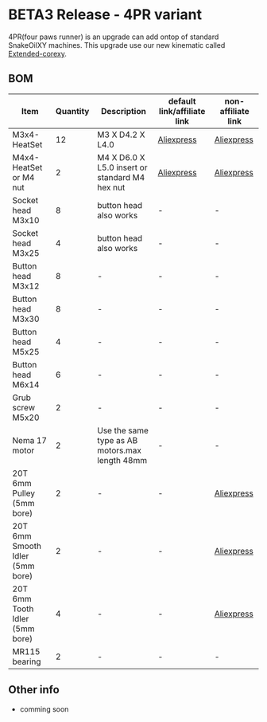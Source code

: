 # BETA3 Release - 4PR variant

4PR(four paws runner) is an upgrade can add ontop of standard SnakeOilXY machines. This upgrade use our new kinematic called [Extended-corexy](https://github.com/SnakeOilXY/SnakeOil-XY/tree/beta3/Doc/Other/extended-corexy).

## BOM

<table>
    <thead>
        <tr>
            <th>Item</th>
            <th>Quantity</th>
            <th>Description</th>
            <th>default link/affiliate link</th>
            <th>non-affiliate link</th>
        </tr>
    </thead>
    <tbody>
        <tr>
            <td>M3x4-HeatSet</td>
            <td>12</td>
            <td>M3 X D4.2 X L4.0</td>
            <td><a href="https://s.click.aliexpress.com/e/_Ad1n92" rel="nofollow">Aliexpress</a></td>
            <td><a href="https://www.Aliexpress.com/item/1005002526998853.html" rel="nofollow">Aliexpress</a></td>
        </tr>
        <tr>
            <td>M4x4-HeatSet or M4 nut</td>
            <td>2</td>
            <td>M4 X D6.0 X L5.0 insert or standard M4 hex nut</td>
            <td><a href="https://s.click.aliexpress.com/e/_DeKBc0T" rel="nofollow">Aliexpress</a></td>
            <td><a href="https://www.aliexpress.com/item/4000232925592.html" rel="nofollow">Aliexpress</a></td>
        </tr>
        <tr>
            <td>Socket head M3x10</td>
            <td>8</td>
            <td>button head also works</td>
            <td>-</td>
            <td>-</td>
        </tr>
        <tr>
            <td>Socket head M3x25</td>
            <td>4</td>
            <td>button head also works</td>
            <td>-</td>
            <td>-</td>
        </tr>
        <tr>
            <td>Button head M3x12</td>
            <td>8</td>
            <td>-</td>
            <td>-</td>
            <td>-</td>
        </tr>
        <tr>
            <td>Button head M3x30</td>
            <td>8</td>
            <td>-</td>
            <td>-</td>
            <td>-</td>
        </tr>
        <tr>
            <td>Button head M5x25</td>
            <td>4</td>
            <td>-</td>
            <td>-</td>
            <td>-</td>
        </tr>
        <tr>
            <td>Button head M6x14</td>
            <td>6</td>
            <td>-</td>
            <td>-</td>
            <td>-</td>
        </tr>
        <tr>
            <td>Grub screw M5x20</td>
            <td>2</td>
            <td>-</td>
            <td>-</td>
            <td>-</td>
        </tr>
        <tr>
            <td>Nema 17 motor</td>
            <td>2</td>
            <td>Use the same type as AB motors.max length 48mm</td>
            <td>-</td>
            <td>-</td>
        </tr>
        <tr>
            <td>20T 6mm Pulley (5mm bore)</td>
            <td>2</td>
            <td>-</td>
            <td>-</td>
            <td><a href="https://www.Aliexpress.com/item/33023279793.html" rel="nofollow">Aliexpress</a></td>
        </tr>
        <tr>
            <td>20T 6mm Smooth Idler (5mm bore)</td>
            <td>2</td>
            <td>-</td>
            <td>-</td>
            <td><a href="https://www.Aliexpress.com/item/33023133633.html" rel="nofollow">Aliexpress</a></td>
        </tr>
        <tr>
            <td>20T 6mm Tooth Idler (5mm bore)</td>
            <td>4</td>
            <td>-</td>
            <td>-</td>
            <td><a href="https://www.Aliexpress.com/item/33023133633.html" rel="nofollow">Aliexpress</a></td>
        </tr>
        <tr>
            <td>MR115 bearing</td>
            <td>2</td>
            <td>-</td>
            <td>-</td>
            <td>-</td>
        </tr>
    </tbody>
</table>

## Other info

- comming soon
